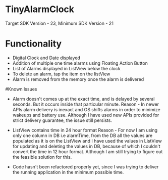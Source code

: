 # TinyAlarmClock

Target SDK Version - 23,
Minimum SDK Version - 21

# Functionality
- Digital Clock and Date displayed
- Addition of multiple one time alarms using Floating Action Button
- List of Alarms displayed in ListView below the clock
- To delete an alarm, tap the item on the listView
- Alarm is removed from the memory once the alarm is delivered

#Known Issues
- Alarm doesn't comes up at the exact time, and is delayed by several seconds. But it occurs inside that particular minute.
Reason - In newer APIs alarm delivery is inexact and OS shifts alarms in order to minimize wakeups and battery use.
Although I have used new APIs provided for strict delivery guarantee, the issue still persists.

- ListView contains time in 24 hour format
Reason - For now I am using only one column in DB i.e alarmTime, from the DB all the values are populated as it is on the ListView
and I have used the values in ListView for updating and deleting the values in DB, because of which I couldn't convert the time in 12 hour format.
Although I am still trying to figure out the feasible solution for this.

- Code hasn't been refactored properly yet, since I was trying to deliver the running application in the minimum possible time.
